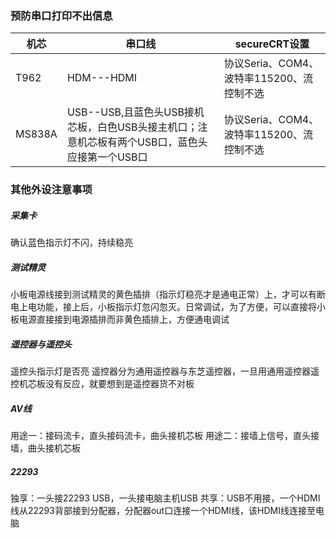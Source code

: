### 预防串口打印不出信息
| 机芯   | 串口线                                                       | secureCRT设置                             |
| ------ | ------------------------------------------------------------ | ----------------------------------------- |
| T962   | HDM---HDMI                                                   | 协议Seria、COM4、波特率115200、流控制不选 |
| MS838A | USB--USB,且蓝色头USB接机芯板，白色USB头接主机口；注意机芯板有两个USB口，蓝色头应接第一个USB口 | 协议Seria、COM4、波特率115200、流控制不选 |


### 其他外设注意事项
##### 采集卡
确认蓝色指示灯不闪，持续稳亮
##### 测试精灵
小板电源线接到测试精灵的黄色插排（指示灯稳亮才是通电正常）上，才可以有断电上电功能，接上后，小板指示灯忽闪忽灭。日常调试，为了方便，可以直接将小板电源直接接到电源插排而非黄色插排上，方便通电调试
##### 遥控器与遥控头
遥控头指示灯是否亮
遥控器分为通用遥控器与东芝遥控器，一旦用通用遥控器遥控机芯板没有反应，就要想到是遥控器货不对板
##### AV线
用途一：接码流卡，直头接码流卡，曲头接机芯板
用途二：接墙上信号，直头接墙，曲头接机芯板

##### 22293
独享：一头接22293 USB，一头接电脑主机USB
共享：USB不用接，一个HDMI线从22293背部接到分配器，分配器out口连接一个HDMI线，该HDMI线连接至电脑
